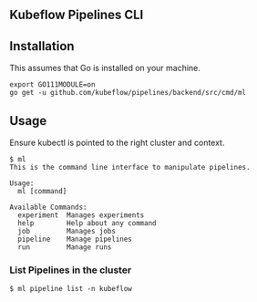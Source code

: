 Kubeflow Pipelines CLI
----------------------

## Installation

This assumes that Go is installed on your machine.
```
export GO111MODULE=on
go get -u github.com/kubeflow/pipelines/backend/src/cmd/ml
```

## Usage

Ensure kubectl is pointed to the right cluster and context.
```
$ ml
This is the command line interface to manipulate pipelines.

Usage:
  ml [command]

Available Commands:
  experiment  Manages experiments
  help        Help about any command
  job         Manages jobs
  pipeline    Manage pipelines
  run         Manage runs
```

### List Pipelines in the cluster

```
$ ml pipeline list -n kubeflow
```